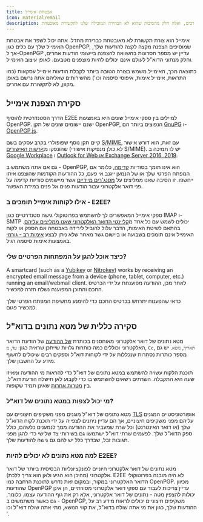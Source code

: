 ```yaml
---
title: אבטחת אימייל
icon: material/email
description: אימייל הוא מטבעו לא מאובטח במובנים רבים, ואלה חלק מהסיבות שהוא לא הבחירה המובילה שלנו לתקשורת מאובטחת.
---
```


אימייל הוא צורת תקשורת לא מאובטחת כברירת מחדל. אתה יכול לשפר את אבטחת האימייל שלך עם כלים כגון OpenPGP, שמוסיפים הצפנה מקצה לקצה להודעות שלך, אך ל-OpenPGP עדיין יש מספר חסרונות בהשוואה להצפנה ביישומי הודעות אחרים, וחלק מנתוני הדוא"ל לעולם אינם יכולים להיות מוצפנים מטבעם. לאופן עיצוב האימייל.

כתוצאה מכך, האימייל משמש בצורה הטובה ביותר לקבלת הודעות אימייל עסקאות (כמו התראות, אימייל אימות, איפוסי סיסמה וכו') מהשירותים שאליהם אתה נרשם באופן מקוון, לא לתקשורת עם אחרים.

## סקירת הצפנת אימייל

הדרך הסטנדרטית להוסיף E2EE למיילים בין ספקי אימייל שונים היא באמצעות OpenPGP. ישנם יישומים שונים של תקן OpenPGP, הנפוצים ביותר הם [GnuPG](https://en.wikipedia.org/wiki/GNU_Privacy_Guard) ו- [OpenPGP.js](https://openpgpjs.org).

קיים תקן נוסף שפופולרי בקרב עסקים בשם [S/MIME](https://en.wikipedia.org/wiki/S/MIME), עם זאת, הוא דורש אישור שהונפקו מ[>רשות האישורים](https://en.wikipedia.org/wiki/Certificate_authority) (לא כולן מנפיקות אישורי S/MIME). יש לו תמיכה ב [Google Workplace](https://support.google.com/a/topic/9061730?hl=en&ref_topic=9061731) ו [Outlook for Web או Exchange Server 2016, 2019](https://support.office.com/en-us/article/encrypt-messages-by-using-s-mime-in-outlook-on-the-web-878c79fc-7088-4b39-966f-14512658f480).

גם אם אתה משתמש ב - OpenPGP, הוא אינו תומך בסודיות [קדימה](https://en.wikipedia.org/wiki/Forward_secrecy), כלומר אם המפתח הפרטי שלך או של הנמען ייגנב אי פעם, כל ההודעות הקודמות שהוצפנו איתו ייחשפו. זו הסיבה שאנו ממליצים על [מסנג'רים מיידיים](../real-time-communication.md) אשר מיישמים סודיות קדימה על פני דואר אלקטרוני עבור הודעות פנים אל פנים במידת האפשר.

### אילו לקוחות אימייל תומכים ב - E2EE?

ספקי אימייל המאפשרים לך להשתמש בפרוטוקולי גישה סטנדרטיים כגון IMAP ו- SMTP יכולים לשמש עם כל אחד מ[קליינטי הדואר האלקטרוני שאנו ממליצים עליהם](../email-clients.md). בהתאם לשיטת האימות, הדבר עלול להוביל לירידה באבטחה אם הספק או לקוח האימייל אינם תומכים בשבועה או ביישום גשר מאחר שלא ניתן לבצע [אימות רב - גורמי](multi-factor-authentication.md) באמצעות אימות סיסמה רגיל.

### כיצד אוכל להגן על המפתחות הפרטיים שלי?

A smartcard (such as a [Yubikey](https://support.yubico.com/hc/en-us/articles/360013790259-Using-Your-YubiKey-with-OpenPGP) or [Nitrokey](https://www.nitrokey.com)) works by receiving an encrypted email message from a device (phone, tablet, computer, etc.) running an email/webmail client. לאחר מכן, ההודעה מפוענחת על ידי הכרטיס החכם והתוכן המפוענח נשלח חזרה למכשיר.

כדאי שהפענוח יתרחש בכרטיס החכם כדי להימנע מחשיפת המפתח הפרטי שלך למכשיר פגום.

## סקירה כללית של מטא נתונים בדוא"ל

מטא נתונים של דואר אלקטרוני מאוחסנים בכותרת [של ההודעה](https://en.wikipedia.org/wiki/Email#Message_header) של הודעת הדואר האלקטרוני וכוללים כמה כותרות גלויות שייתכן שראית כגון: `עד`, `מ`, `Cc`, `תאריך`, `נושא`. יש גם מספר כותרות נסתרות שנכללות על ידי לקוחות דוא"ל וספקים רבים שיכולים לחשוף מידע על החשבון שלך.

תוכנת הלקוח עשויה להשתמש במטא נתונים של דוא"ל כדי להראות מי ההודעה ומאיזו שעה היא התקבלה. השרתים רשאים להשתמש בו כדי לקבוע לאן תישלח הודעת דוא"ל, בין [מטרות אחרות](https://en.wikipedia.org/wiki/Email#Message_header) שאינן תמיד שקופות.

### מי יכול לצפות במטא נתונים של דוא"ל?

מטא נתונים של דוא"ל מוגנים מפני משקיפים חיצוניים עם [TLS](https://en.wikipedia.org/wiki/Opportunistic_TLS) אופורטוניסטיים המגנים עליהם מפני משקיפים חיצוניים, אך הם עדיין ניתנים לצפייה על ידי תוכנת לקוח הדוא"ל שלך (או דואר האינטרנט) וכל שרת שמעביר את ההודעה ממך לנמענים כלשהם, כולל ספק הדוא"ל שלך. לפעמים שרתי דוא"ל ישתמשו גם בשירותי צד שלישי כדי להגן מפני תגובות זבל, שבדרך כלל יש להם גם גישה להודעות שלך.

### למה מטא נתונים לא יכולים להיות E2EE?

מטא נתונים של דואר אלקטרוני חיוניים לפונקציונליות הבסיסית ביותר של דואר אלקטרוני (מהיכן הוא הגיע ולאן הוא צריך ללכת). E2EE לא היה מובנה בפרוטוקולי הדואר האלקטרוני במקור, ובמקום זאת נדרש לתוכנת הרחבה כמו OpenPGP. מכיוון שהודעות OpenPGP עדיין צריכות לעבוד עם ספקי דואר אלקטרוני מסורתיים, הן אינן יכולות להצפין מטה - נתונים של דואר אלקטרוני, אלא רק את גוף ההודעה עצמו. כלומר, גם כאשר משתמשים ב - OpenPGP, משקיפים חיצוניים יכולים לראות מידע רב על ההודעות שלך, כגון את מי אתה שולח בדוא"ל, את קווי הנושא, מתי אתה שולח דוא"ל וכו '.
